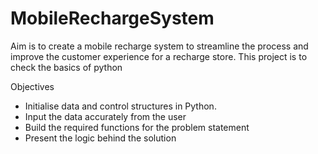 # MobileRechargeSystem
Aim is to create a mobile recharge system to streamline the process and improve the customer experience for a recharge store. This project is to check the basics of python

Objectives 
* Initialise data and control structures in Python.
* Input the data accurately from the user 
* Build the required functions for the problem statement 
* Present the logic behind the solution
 
